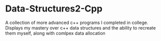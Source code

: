 # Data-Structures2-Cpp
A collection of more advanced c++ programs I completed in college. Displays my mastery over c++ data structures and the ability to recreate them myself, along with comlpex data allocation

